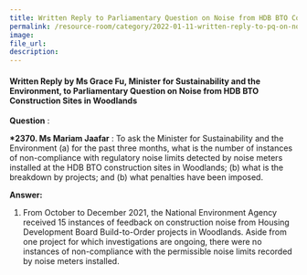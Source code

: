 ```yaml
---  
title: Written Reply to Parliamentary Question on Noise from HDB BTO Construction Sites in Woodlands by Ms Grace Fu, Minister for Sustainability and the Environment  
permalink: /resource-room/category/2022-01-11-written-reply-to-pq-on-noise-from-HDB-BTO-construction-sites-in-woodlands/  
image:  
file_url:  
description:  
---  
```

#### Written Reply by Ms Grace Fu, Minister for Sustainability and the Environment, to Parliamentary Question on Noise from HDB BTO Construction Sites in Woodlands

**Question** :

**\*2370. Ms Mariam Jaafar** : To ask the Minister for Sustainability and the Environment (a) for the past three months, what is the number of instances of non-compliance with regulatory noise limits detected by noise meters installed at the HDB BTO construction sites in Woodlands; (b) what is the breakdown by projects; and (b) what penalties have been imposed.

**Answer:**

1. From October to December 2021, the National Environment Agency received 15 instances of feedback on construction noise from Housing Development Board Build-to-Order projects in Woodlands. Aside from one project for which investigations are ongoing, there were no instances of non-compliance with the permissible noise limits recorded by noise meters installed.
